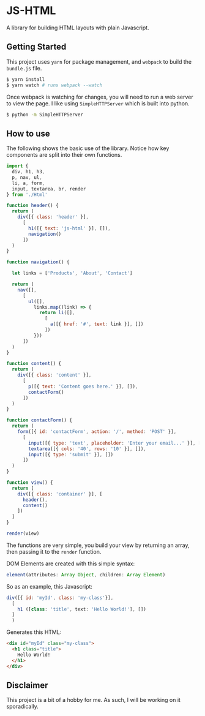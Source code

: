 # JS-HTML

A library for building HTML layouts with plain Javascript.

## Getting Started

This project uses `yarn` for package management, and `webpack` to build the `bundle.js` file.

```bash
$ yarn install
$ yarn watch # runs webpack --watch
```

Once webpack is watching for changes, you will need to run a web server to view the page. I like using `SimpleHTTPServer` which is built into python.

``` bash
$ python -m SimpleHTTPServer
```

## How to use

The following shows the basic use of the library. Notice how key components are split into their own functions.

```javascript
import {
  div, h1, h3,
  p, nav, ul,
  li, a, form,
  input, textarea, br, render
} from './Html'

function header() {
  return (
    div([{ class: 'header' }],
      [
        h1([{ text: 'js-html' }], []),
        navigation()
      ])
  )
}

function navigation() {

  let links = ['Products', 'About', 'Contact']

  return (
    nav([],
      [
        ul([],
          links.map((link) => {
            return li([],
              [
                a([{ href: '#', text: link }], [])
              ])
          }))
      ])
  )
}

function content() {
  return (
    div([{ class: 'content' }],
      [
        p([{ text: 'Content goes here.' }], []),
        contactForm()
      ])
  )
}

function contactForm() {
  return (
    form([{ id: 'contactForm', action: '/', method: 'POST' }],
      [
        input([{ type: 'text', placeholder: 'Enter your email...' }], []),
        textarea([{ cols: '40', rows: '10' }], []),
        input([{ type: 'submit' }], [])
      ])
  )
}

function view() {
  return [
    div([{ class: 'container' }], [
      header(),
      content()
    ])
  ]
}

render(view)
```

The functions are very simple, you build your view by returning an array, then passing it to the `render` function.

DOM Elements are created with this simple syntax:

```javascript
element(attributes: Array Object, children: Array Element)
```

So as an example, this Javascript:

```javascript
div([{ id: 'myId', class: 'my-class'}], 
  [
    h1 ([class: 'title', text: 'Hello World!'], [])
  ]
  )
```

Generates this HTML:

```html
<div id="myId" class="my-class">
  <h1 class="title">
    Hello World!
  </h1>
</div>
```

## Disclaimer

This project is a bit of a hobby for me. As such, I will be working on it sporadically.